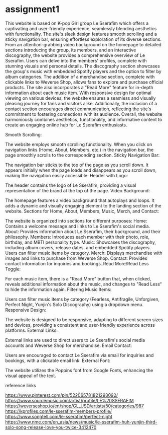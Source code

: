 # assignment1
This website is based on K-pop Girl group Le Sserafim which offers a captivating and user-friendly experience, seamlessly blending aesthetics with functionality. The site's sleek design features smooth scrolling and a sticky navigation bar, ensuring effortless exploration of its diverse sections. From an attention-grabbing video background on the homepage to detailed sections introducing the group, its members, and an interactive discography, the website provides a comprehensive overview of Le Sserafim. Users can delve into the members' profiles, complete with stunning visuals and personal details. The discography section showcases the group's music with embedded Spotify players and the option to filter by album categories. The addition of a merchandise section, complete with clickable links to Weverse Shop, allows fans to explore and purchase official products. The site also incorporates a "Read More" feature for in-depth information about each music item. With responsive design for optimal viewing on various devices, the website ensures a seamless and visually pleasing journey for fans and visitors alike. Additionally, the inclusion of a contact section encourages direct communication, reflecting the site's commitment to fostering connections with its audience. Overall, the website harmoniously combines aesthetics, functionality, and informative content to create an engaging online hub for Le Sserafim enthusiasts.


Smooth Scrolling:

The website employs smooth scrolling functionality. When you click on navigation links (Home, About, Members, etc.) in the navigation bar, the page smoothly scrolls to the corresponding section.
Sticky Navigation Bar:

The navigation bar sticks to the top of the page as you scroll down. It appears initially when the page loads and disappears as you scroll down, making the navigation easily accessible.
Header with Logo:

The header contains the logo of Le Sserafim, providing a visual representation of the brand at the top of the page.
Video Background:

The homepage features a video background that autoplays and loops. It adds a dynamic and visually engaging element to the landing section of the website.
Sections for Home, About, Members, Music, Merch, and Contact:

The website is organized into sections for different purposes:
Home: Contains a welcome message and links to Le Sserafim's social media.
About: Provides information about Le Sserafim, their background, and their philosophy.
Members: Introduces each member with their photo, role, birthday, and MBTI personality type.
Music: Showcases the discography, including album covers, release dates, and embedded Spotify players. Users can filter music items by category.
Merch: Displays merchandise with images and links to purchase from Weverse Shop.
Contact: Provides contact information for inquiries and bookings.
Read More/Read Less Toggle:

For each music item, there is a "Read More" button that, when clicked, reveals additional information about the music, and changes to "Read Less" to hide the information again.
Filtering Music Items:

Users can filter music items by category (Fearless, Antifragile, Unforgiven, Perfect Night, Yunjin's Solo Discography) using a dropdown menu.
Responsive Design:

The website is designed to be responsive, adapting to different screen sizes and devices, providing a consistent and user-friendly experience across platforms.
External Links:

External links are used to direct users to Le Sserafim's social media accounts and Weverse Shop for merchandise.
Email Contact:

Users are encouraged to contact Le Sserafim via email for inquiries and bookings, with a clickable email link.
External Font:

The website utilizes the Poppins font from Google Fonts, enhancing the visual appeal of the text.

reference links 

https://www.pinterest.com/pin/522065781821293092/
https://www.sourcemusic.com/artist/profile/LE%20SSERAFIM
https://weverseshop.io/en/shop/GL_USD/artists/50/categories/987
https://kprofiles.com/le-sserafim-members-profile/
https://www.songtell.com/le-sserafim/perfect-night
https://www.nme.com/en_asia/news/music/le-sserafim-huh-yunjin-third-solo-song-release-love-you-twice-3412470